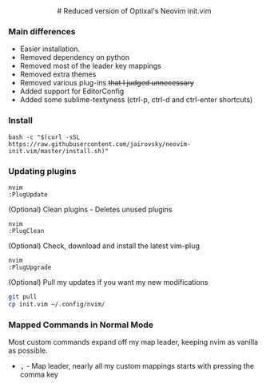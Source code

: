 <center>
# Reduced version of Optixal's Neovim init.vim
</center>

### Main differences
* Easier installation.
* Removed dependency on python
* Removed most of the leader key mappings
* Removed extra themes
* Removed various plug-ins ~~that I judged unnecessary~~
* Added support for EditorConfig
* Added some sublime-textyness (ctrl-p, ctrl-d and ctrl-enter shortcuts)

### Install
```
bash -c "$(curl -sSL https://raw.githubusercontent.com/jairovsky/neovim-init.vim/master/install.sh)"
```
### Updating plugins

```
nvim
:PlugUpdate
```

(Optional) Clean plugins - Deletes unused plugins

```
nvim
:PlugClean
```

(Optional) Check, download and install the latest vim-plug

```
nvim
:PlugUpgrade
```

(Optional) Pull my updates if you want my new modifications

```sh
git pull
cp init.vim ~/.config/nvim/
```
### Mapped Commands in Normal Mode

Most custom commands expand off my map leader, keeping nvim as vanilla as possible.

* <kbd>,</kbd> - Map leader, nearly all my custom mappings starts with pressing the comma key
